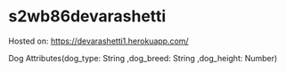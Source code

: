 # s2wb86devarashetti

Hosted on:  https://devarashetti1.herokuapp.com/

Dog Attributes(dog_type: String ,dog_breed: String ,dog_height: Number)
